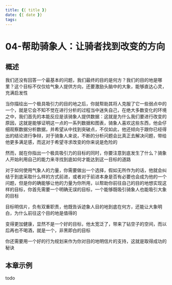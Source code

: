 ```yaml
---
title: {{ title }}
date: {{ date }}
tags:
---
```

# 04-帮助骑象人：让骑者找到改变的方向


## 概述

我们还没有回答一个最基本的问题，我们最终的目的是何方？我们的目的地是哪里？这个目标不仅仅给气象人提供方向，还要激励头脑中的大象，能够直达心灵，充满启发性

当你描绘出一个极具吸引力的目的地之后，你就帮助其将人克服了它一些弱点中的一个，就是它会不知不觉在进行分析的过程当中迷失自己，在绝大多数变化的环境之中，我们首先的本能反应是该骑象人提供数据：这就是为什么我们要进行改变的原因，这就是能够证明这一点的一系列数据和图表，骑象人喜欢这些东西，他会仔细观察数据分析数据，并希望从中找到突破点，不仅如此，他还倾向于跟你已经得出的结论进行争辩，对于骑象人来说，不断的分析问题会比真正去解决问题，带给他更多满足感，而这对于希望寻求改变的你来说是危险的

然而，就在你指出一个极具吸引力的目标的同时，你要注意到底发生了什么？骑象人开始利用自己的能力来寻找到底如何才能达到这一目标的道路

对于如何使用气象人的力量，你需要做出一个选择，假如无所作为的话，他就会纠结于到底采取什么样的方式前进，或者对于前进本身是否有必要也会成为他的一个问题，但是你的确能够让他的力量为你所用，以帮助你前往自己的目的地想实现这样的目标，你首先需要一个明确无误的目标，一个能够既吸引骑象人也能吸引大象的目标

目标明信片，负有双重职责，他既告诉迹象人目的地到底在何方，还能让大象明白，为什么前往这个目的地是值得的

变得更加健康，显然不是一个好的目标，他太宽泛了，带来了钻空子的空间，而以后再也不喝酒，就是一个，非黑即白的目标

你还需要用一个好的行为规划来作为你对目的地明信片的支持，这就是取得成功的秘诀

## 本章示例

todo
